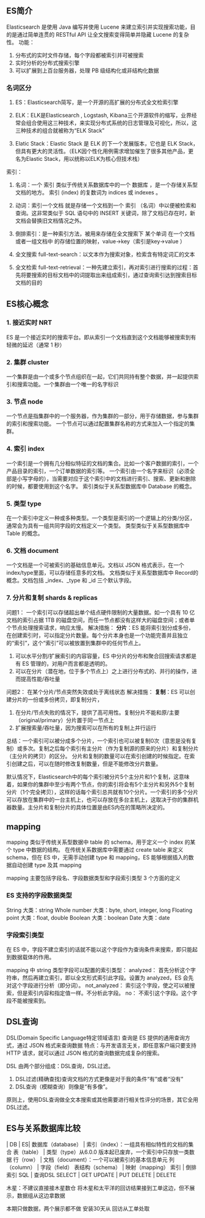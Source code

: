 ## ES简介
Elasticsearch 是使用 Java 编写并使用 Lucene 来建立索引并实现搜索功能，目的是通过简单连贯的 RESTful API 让全文搜索变得简单并隐藏 Lucene 的复杂性。 
功能：
1. 分布式的实时文件存储，每个字段都被索引并可被搜索
2. 实时分析的分布式搜索引擎
3. 可以扩展到上百台服务器，处理 PB 级结构化或非结构化数据

### 名词区分
1. ES：Elasticsearch简写，是一个开源的高扩展的分布式全文检索引擎

2. ELK：ELK是Elasticsearch , Logstash, Kibana三个开源软件的缩写，业界经常会组合使用这三种技术，来实现分布式系统的日志管理及可视化，所以，这三种技术的组合就被称为“ELK Stack”

3. Elatic Stack：Elastic Stack 是 ELK 的下一个发展版本，它也是 ELK Stack，但具有更大的灵活性。（ELK因个性化用例需求增加催生了很多其他产品，更名为Elastic Stack，用以统称以ELK为核心但技术栈）

索引：
1. 名词：一个 索引 类似于传统关系数据库中的一个 数据库 ，是一个存储关系型文档的地方。 索引 (index) 的复数词为 indices 或 indexes 。
2. 动词：索引一个文档 就是存储一个文档到一个 索引 （名词）中以便被检索和查询。这非常类似于 SQL 语句中的 INSERT 关键词，除了文档已存在时，新文档会替换旧文档情况之外。

3. 倒排索引：是一种索引方法，被用来存储在全文搜索下 某个单词 在一个文档或者一组文档中 的存储位置的映射，value->key（索引是key->value  ）

4. 全文搜索 full-text-search：以文本作为搜索对象，检索含有特定词汇的文本

5. 全文检索 full-text-retrieval：一种先建立索引，再对索引进行搜索的过程：首先将要搜索的目标文档中的词提取出来组成索引，通过查询索引达到搜索目标文档的目的

## ES核心概念
### 1. 接近实时 NRT 
ES 是一个接近实时的搜索平台。即从索引一个文档直到这个文档能够被搜索到有轻微的延迟（通常 1 秒）

### 2. 集群 cluster
一个集群是由一个或多个节点组织在一起，它们共同持有整个数据，并一起提供索引和搜索功能。一个集群由一个唯一的名字标识

### 3. 节点 node 
一个节点是指集群中的一个服务器，作为集群的一部分，用于存储数据，参与集群的索引和搜索功能。
一个节点可以通过配置集群名称的方式来加入一个指定的集群。

### 4. 索引 index 
一个索引是一个拥有几分相似特征的文档的集合。比如一个客户数据的索引，一个产品目录的索引，一个订单数据的索引等。
一个索引由一个名字来标识（必须全部是小写字母的），当需要对应于这个索引中的文档进行索引、搜索、更新和删除的时候，都要使用到这个名字。
索引类似于关系型数据库中 Database 的概念。

### 5. 类型 type 
在一个索引中定义一种或多种类型。一个类型是索引的一个逻辑上的分类/分区，通常会为具有一组共同字段的文档定义一个类型。
类型类似于关系型数据库中 Table 的概念。

### 6. 文档 document 
一个文档是一个可被索引的基础信息单元。文档以 JSON 格式表示，在一个index/type里面，可以存储任意多的文档。
文档类似于关系型数据库中 Record的 概念。文档包括 _index、_type 和 _id 三个默认字段。

### 7. 分片和复制 shards & replicas 
问题1：
一个索引可以存储超出单个结点硬件限制的大量数据。如一个具有 10 亿文档的索引占据 1TB 的磁盘空间，而任一节点都没有这样大的磁盘空间；或者单个节点处理搜索请求，响应太慢。
解决措施：
**分片**：ES 能将索引划分成多份，在创建索引时，可以指定分片数量。每个分片本身也是一个功能完善并且独立的“索引”，这个“索引”可以被放置到集群中的任何节点上。 
1. 可以水平分割/扩展索引的内容容量，ES 中分片的分布和聚合回搜索请求都是有 ES 管理的，对用户而言都是透明的。
2. 可以在分片（潜在地，位于多个节点上）之上进行分布式的、并行的操作，进而提高性能/吞吐量

问题2：
在某个分片/节点突然失效或处于离线状态
解决措施：
**复制**：ES 可以创建分片的一份或多份拷贝，即复制分片，
1. 在分片/节点失败的情况下，提供了高可用性。复制分片不能和原/主要（original/primary）分片置于同一节点上
2. 扩展搜索量/吞吐量，因为搜索可以在所有的复制上并行运行

总结：一个索引可以被分成多个分片，一个索引也可以被复制0次（意思是没有复制）或多次。复制之后每个索引有主分片（作为复制源的原来的分片）和复制分片（主分片的拷贝）的区分。
分片和复制的数量可以在索引创建的时候指定。在索引创建之后，可以在随时修改复制数量，但是不能修改分片数量。

默认情况下，Elasticsearch中的每个索引被分片5个主分片和1个复制，这意味着，如果你的集群中至少有两个节点，你的索引将会有5个主分片和另外5个复制分片（1个完全拷贝），这样的话每个索引总共就有10个分片。一个索引的多个分片可以存放在集群中的一台主机上，也可以存放在多台主机上，这取决于你的集群机器数量。主分片和复制分片的具体位置是由ES内在的策略所决定的。

## mapping
mapping 类似于传统关系型数据中 table 的 schema，用于定义一个 index 的某个 type 中数据的结构。
在传统关系数据库中需要通过 create table 来定义 schema，但在 ES 中，无需手动创建 type 和 mapping，ES 能够根据插入的数据自动创建 type 及其 mapping

mapping 主要包括字段名、字段数据类型和字段索引类型 3 个方面的定义

### ES 支持的字段数据类型
String 大类：string
Whole number 大类：byte, short, integer, long
Floating point 大类：float, double
Boolean 大类：boolean
Date 大类：date

### 字段索引类型
在 ES 中，字段不建立索引的话就不能以这个字段作为查询条件来搜索，即只能起到数据载体的作用。

mapping 中 string 类型字段可以配置的索引类型：
analyzed： 首先分析这个字符串，然后再建立索引，即以全文形式索引此字段。设置为 analyzed，ES 会先对这个字段进行分析（即分词）。
not_analyzed： 索引这个字段，使之可以被搜索，但是索引内容和指定值一样。不分析此字段。
no： 不索引这个字段。这个字段不能被搜索到。

## DSL查询
DSL(Domain Specific Language特定领域语言) 查询是 ES 提供的通用查询方式，通过 JSON 格式来查询数据
特点：与开发语言无关，即任意客户端只要支持 HTTP 请求，就可以通过 JSON 格式的查询数据完成复杂的搜索。

DSL 由两个部分组成：DSL查询，DSL过滤。
1. DSL过滤(精确查找)查询文档的方式更像是对于我的条件“有”或者“没有”
2. DSL查询（模糊查询）则像是“有多像”。

原则上，使用DSL查询做全文本搜索或其他需要进行相关性评分的场景，其它全用DSL过滤。

## ES与关系数据库比较
| DB              | ES|
数据库（database）  |   索引（index）：一组具有相似特性的文档的集合
表（table）        |   类型（type）从6.0.0 版本起已废弃，一个索引中只存放一类数据
行（row）          |   文档（document）：一个可以被索引的基本信息单元
列（column）       |   字段（field）
表结构（schema）    |   映射（mapping）
索引               |    倒排索引
SQL               |    查询DSL
SELECT            |    GET
UPDATE            |    PUT
DELETE            |    DELETE

木星：不建议直接接木星数仓
将木星和太平洋的回访结果接到工单这边，但不展示，数据组从这边拿数据

本期只做数据，两个展示都不做
安装30天从
回访从工单处取
